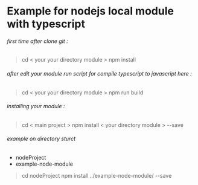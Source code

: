 
# Example for nodejs local module with typescript

###### first time after clone git :
  > cd < your your directory module >
  > npm install

###### after edit your module run script for compile typescript to javascript here :
  > cd < your your directory module >
  > npm run build

###### installing your module :
  > cd < main project >
  > npm install < your directory module > --save

###### example on directory sturct
   - nodeProject
   - example-node-module
   
   > cd nodeProject
   > npm install ../example-node-module/ --save

